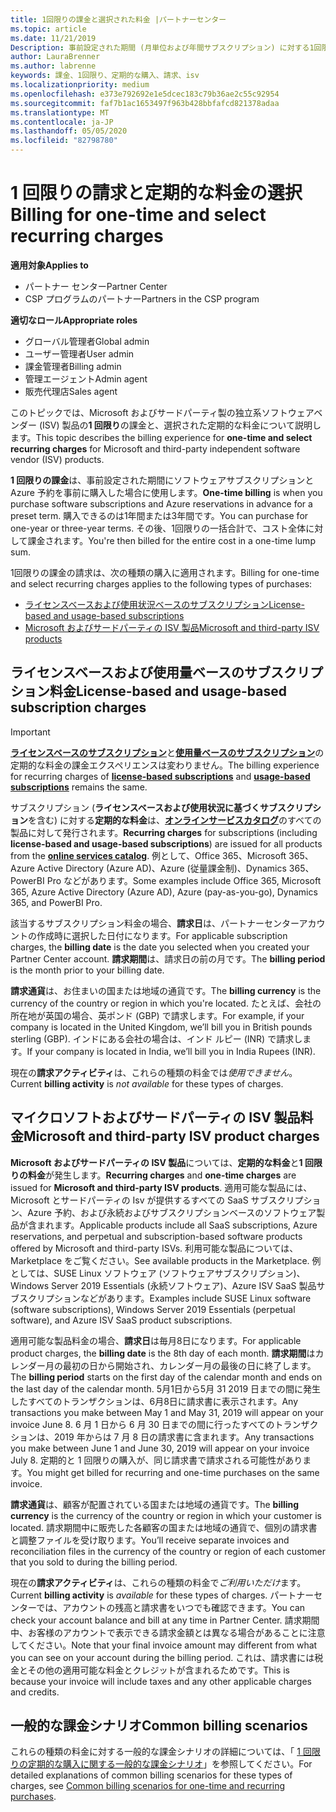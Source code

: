 ```yaml
---
title: 1回限りの課金と選択された料金 |パートナーセンター
ms.topic: article
ms.date: 11/21/2019
Description: 事前設定された期間 (月単位および年間サブスクリプション) に対する1回限りの課金、パートナーセンターでの (該当する Microsoft およびサードパーティの ISV 製品の) 選択された課金の請求に関する情報。
author: LauraBrenner
ms.author: labrenne
keywords: 課金、1回限り、定期的な購入、請求、isv
ms.localizationpriority: medium
ms.openlocfilehash: e373e792692e1e5dcec183c79b36ae2c55c92954
ms.sourcegitcommit: faf7b1ac1653497f963b428bbfafcd821378adaa
ms.translationtype: MT
ms.contentlocale: ja-JP
ms.lasthandoff: 05/05/2020
ms.locfileid: "82798780"
---
```

#  <a name="billing-for-one-time-and-select-recurring-charges"></a><span data-ttu-id="1ad20-104">1 回限りの請求と定期的な料金の選択</span><span class="sxs-lookup"><span data-stu-id="1ad20-104">Billing for one-time and select recurring charges</span></span>

<span data-ttu-id="1ad20-105">**適用対象**</span><span class="sxs-lookup"><span data-stu-id="1ad20-105">**Applies to**</span></span>
- <span data-ttu-id="1ad20-106">パートナー センター</span><span class="sxs-lookup"><span data-stu-id="1ad20-106">Partner Center</span></span>
- <span data-ttu-id="1ad20-107">CSP プログラムのパートナー</span><span class="sxs-lookup"><span data-stu-id="1ad20-107">Partners in the CSP program</span></span>

<span data-ttu-id="1ad20-108">**適切なロール**</span><span class="sxs-lookup"><span data-stu-id="1ad20-108">**Appropriate roles**</span></span>
-   <span data-ttu-id="1ad20-109">グローバル管理者</span><span class="sxs-lookup"><span data-stu-id="1ad20-109">Global admin</span></span>
-   <span data-ttu-id="1ad20-110">ユーザー管理者</span><span class="sxs-lookup"><span data-stu-id="1ad20-110">User admin</span></span>
-   <span data-ttu-id="1ad20-111">課金管理者</span><span class="sxs-lookup"><span data-stu-id="1ad20-111">Billing admin</span></span>
-   <span data-ttu-id="1ad20-112">管理エージェント</span><span class="sxs-lookup"><span data-stu-id="1ad20-112">Admin agent</span></span>
-   <span data-ttu-id="1ad20-113">販売代理店</span><span class="sxs-lookup"><span data-stu-id="1ad20-113">Sales agent</span></span>

<span data-ttu-id="1ad20-114">このトピックでは、Microsoft およびサードパーティ製の独立系ソフトウェアベンダー (ISV) 製品の**1 回限り**の課金と、選択された定期的な料金について説明します。</span><span class="sxs-lookup"><span data-stu-id="1ad20-114">This topic describes the billing experience for **one-time and select recurring charges** for Microsoft and third-party independent software vendor (ISV) products.</span></span> 

<span data-ttu-id="1ad20-115">**1 回限りの課金**は、事前設定された期間にソフトウェアサブスクリプションと Azure 予約を事前に購入した場合に使用します。</span><span class="sxs-lookup"><span data-stu-id="1ad20-115">**One-time billing** is when you purchase software subscriptions and Azure reservations in advance for a preset term.</span></span> <span data-ttu-id="1ad20-116">購入できるのは1年間または3年間です。</span><span class="sxs-lookup"><span data-stu-id="1ad20-116">You can purchase for one-year or three-year terms.</span></span> <span data-ttu-id="1ad20-117">その後、1回限りの一括合計で、コスト全体に対して課金されます。</span><span class="sxs-lookup"><span data-stu-id="1ad20-117">You're then billed for the entire cost in a one-time lump sum.</span></span>

<span data-ttu-id="1ad20-118">1回限りの課金の請求は、次の種類の購入に適用されます。</span><span class="sxs-lookup"><span data-stu-id="1ad20-118">Billing for one-time and select recurring charges applies to the following types of purchases:</span></span>

- [<span data-ttu-id="1ad20-119">ライセンスベースおよび使用状況ベースのサブスクリプション</span><span class="sxs-lookup"><span data-stu-id="1ad20-119">License-based and usage-based subscriptions</span></span>](#license-based-and-usage-based-subscription-charges)
- [<span data-ttu-id="1ad20-120">Microsoft およびサードパーティの ISV 製品</span><span class="sxs-lookup"><span data-stu-id="1ad20-120">Microsoft and third-party ISV products</span></span>](#microsoft-and-third-party-isv-product-charges)

## <a name="license-based-and-usage-based-subscription-charges"></a><span data-ttu-id="1ad20-121">ライセンスベースおよび使用量ベースのサブスクリプション料金</span><span class="sxs-lookup"><span data-stu-id="1ad20-121">License-based and usage-based subscription charges</span></span>

> [!IMPORTANT]
> <span data-ttu-id="1ad20-122">[**ライセンスベースのサブスクリプション**](license-based-billing.md)と[**使用量ベースのサブスクリプション**](usage-based-billing.md)の定期的な料金の課金エクスペリエンスは変わりません。</span><span class="sxs-lookup"><span data-stu-id="1ad20-122">The billing experience for recurring charges of [**license-based subscriptions**](license-based-billing.md) and [**usage-based subscriptions**](usage-based-billing.md) remains the same.</span></span>

<span data-ttu-id="1ad20-123">サブスクリプション (**ライセンスベースおよび使用状況に基づくサブスクリプション**を含む) に対する**定期的な料金**は、[**オンラインサービスカタログ**](https://partner.microsoft.com/commerce/preferredoffers/list)のすべての製品に対して発行されます。</span><span class="sxs-lookup"><span data-stu-id="1ad20-123">**Recurring charges** for subscriptions (including **license-based and usage-based subscriptions**) are issued for all products from the [**online services catalog**](https://partner.microsoft.com/commerce/preferredoffers/list).</span></span> <span data-ttu-id="1ad20-124">例として、Office 365、Microsoft 365、Azure Active Directory (Azure AD)、Azure (従量課金制)、Dynamics 365、PowerBI Pro などがあります。</span><span class="sxs-lookup"><span data-stu-id="1ad20-124">Some examples include Office 365, Microsoft 365, Azure Active Directory (Azure AD), Azure (pay-as-you-go), Dynamics 365, and PowerBI Pro.</span></span>

<span data-ttu-id="1ad20-125">該当するサブスクリプション料金の場合、**請求日**は、パートナーセンターアカウントの作成時に選択した日付になります。</span><span class="sxs-lookup"><span data-stu-id="1ad20-125">For applicable subscription charges, the **billing date** is the date you selected when you created your Partner Center account.</span></span> <span data-ttu-id="1ad20-126">**請求期間**は、請求日の前の月です。</span><span class="sxs-lookup"><span data-stu-id="1ad20-126">The **billing period** is the month prior to your billing date.</span></span>

<span data-ttu-id="1ad20-127">**請求通貨**は、お住まいの国または地域の通貨です。</span><span class="sxs-lookup"><span data-stu-id="1ad20-127">The **billing currency** is the currency of the country or region in which you're located.</span></span> <span data-ttu-id="1ad20-128">たとえば、会社の所在地が英国の場合、英ポンド (GBP) で請求します。</span><span class="sxs-lookup"><span data-stu-id="1ad20-128">For example, if your company is located in the United Kingdom, we’ll bill you in British pounds sterling (GBP).</span></span> <span data-ttu-id="1ad20-129">インドにある会社の場合は、インド ルピー (INR) で請求します。</span><span class="sxs-lookup"><span data-stu-id="1ad20-129">If your company is located in India, we’ll bill you in India Rupees (INR).</span></span>

<span data-ttu-id="1ad20-130">現在の**請求アクティビティ**は、これらの種類の料金では*使用できません*。</span><span class="sxs-lookup"><span data-stu-id="1ad20-130">Current **billing activity** is *not available* for these types of charges.</span></span>

## <a name="microsoft-and-third-party-isv-product-charges"></a><span data-ttu-id="1ad20-131">マイクロソフトおよびサードパーティの ISV 製品料金</span><span class="sxs-lookup"><span data-stu-id="1ad20-131">Microsoft and third-party ISV product charges</span></span>

<span data-ttu-id="1ad20-132">**Microsoft およびサードパーティの ISV 製品**については、**定期的な料金**と**1 回限りの料金**が発生します。</span><span class="sxs-lookup"><span data-stu-id="1ad20-132">**Recurring charges** and **one-time charges** are issued for **Microsoft and third-party ISV products**.</span></span> <span data-ttu-id="1ad20-133">適用可能な製品には、Microsoft とサードパーティの Isv が提供するすべての SaaS サブスクリプション、Azure 予約、および永続およびサブスクリプションベースのソフトウェア製品が含まれます。</span><span class="sxs-lookup"><span data-stu-id="1ad20-133">Applicable products include all SaaS subscriptions, Azure reservations, and perpetual and subscription-based software products offered by Microsoft and third-party ISVs.</span></span> <span data-ttu-id="1ad20-134">利用可能な製品については、Marketplace をご覧ください。</span><span class="sxs-lookup"><span data-stu-id="1ad20-134">See available products in the Marketplace.</span></span> <span data-ttu-id="1ad20-135">例としては、SUSE Linux ソフトウェア (ソフトウェアサブスクリプション)、Windows Server 2019 Essentials (永続ソフトウェア)、Azure ISV SaaS 製品サブスクリプションなどがあります。</span><span class="sxs-lookup"><span data-stu-id="1ad20-135">Examples include SUSE Linux software (software subscriptions), Windows Server 2019 Essentials (perpetual software), and Azure ISV SaaS product subscriptions.</span></span>

<span data-ttu-id="1ad20-136">適用可能な製品料金の場合、**請求日**は毎月8日になります。</span><span class="sxs-lookup"><span data-stu-id="1ad20-136">For applicable product charges, the **billing date** is the 8th day of each month.</span></span> <span data-ttu-id="1ad20-137">**請求期間**はカレンダー月の最初の日から開始され、カレンダー月の最後の日に終了します。</span><span class="sxs-lookup"><span data-stu-id="1ad20-137">The **billing period** starts on the first day of the calendar month and ends on the last day of the calendar month.</span></span> <span data-ttu-id="1ad20-138">5月1日から5月 31 2019 日までの間に発生したすべてのトランザクションは、6月8日に請求書に表示されます。</span><span class="sxs-lookup"><span data-stu-id="1ad20-138">Any transactions you make between May 1 and May 31, 2019 will appear on your invoice June 8.</span></span> <span data-ttu-id="1ad20-139">6 月 1 日から 6 月 30 日までの間に行ったすべてのトランザクションは、2019 年からは 7 月 8 日の請求書に含まれます。</span><span class="sxs-lookup"><span data-stu-id="1ad20-139">Any transactions you make between June 1 and June 30, 2019 will appear on your invoice July 8.</span></span> <span data-ttu-id="1ad20-140">定期的と 1 回限りの購入が、同じ請求書で請求される可能性があります。</span><span class="sxs-lookup"><span data-stu-id="1ad20-140">You might get billed for recurring and one-time purchases on the same invoice.</span></span>

<span data-ttu-id="1ad20-141">**請求通貨**は、顧客が配置されている国または地域の通貨です。</span><span class="sxs-lookup"><span data-stu-id="1ad20-141">The **billing currency** is the currency of the country or region in which your customer is located.</span></span> <span data-ttu-id="1ad20-142">請求期間中に販売した各顧客の国または地域の通貨で、個別の請求書と調整ファイルを受け取ります。</span><span class="sxs-lookup"><span data-stu-id="1ad20-142">You’ll receive separate invoices and reconciliation files in the currency of the country or region of each customer that you sold to during the billing period.</span></span>

<span data-ttu-id="1ad20-143">現在の**請求アクティビティ**は、これらの種類の料金で*ご利用いただけ*ます。</span><span class="sxs-lookup"><span data-stu-id="1ad20-143">Current **billing activity** is *available* for these types of charges.</span></span> <span data-ttu-id="1ad20-144">パートナーセンターでは、アカウントの残高と請求書をいつでも確認できます。</span><span class="sxs-lookup"><span data-stu-id="1ad20-144">You can check your account balance and bill at any time in Partner Center.</span></span> <span data-ttu-id="1ad20-145">請求期間中、お客様のアカウントで表示できる請求金額とは異なる場合があることに注意してください。</span><span class="sxs-lookup"><span data-stu-id="1ad20-145">Note that your final invoice amount may different from what you can see on your account during the billing period.</span></span> <span data-ttu-id="1ad20-146">これは、請求書には税金とその他の適用可能な料金とクレジットが含まれるためです。</span><span class="sxs-lookup"><span data-stu-id="1ad20-146">This is because your invoice will include taxes and any other applicable charges and credits.</span></span>

## <a name="common-billing-scenarios"></a><span data-ttu-id="1ad20-147">一般的な課金シナリオ</span><span class="sxs-lookup"><span data-stu-id="1ad20-147">Common billing scenarios</span></span>

<span data-ttu-id="1ad20-148">これらの種類の料金に対する一般的な課金シナリオの詳細については、「 [1 回限りの定期的な購入に関する一般的な課金シナリオ](common-billing-scenarios-onetime-recurring.md)」を参照してください。</span><span class="sxs-lookup"><span data-stu-id="1ad20-148">For detailed explanations of common billing scenarios for these types of charges, see [Common billing scenarios for one-time and recurring purchases](common-billing-scenarios-onetime-recurring.md).</span></span>
